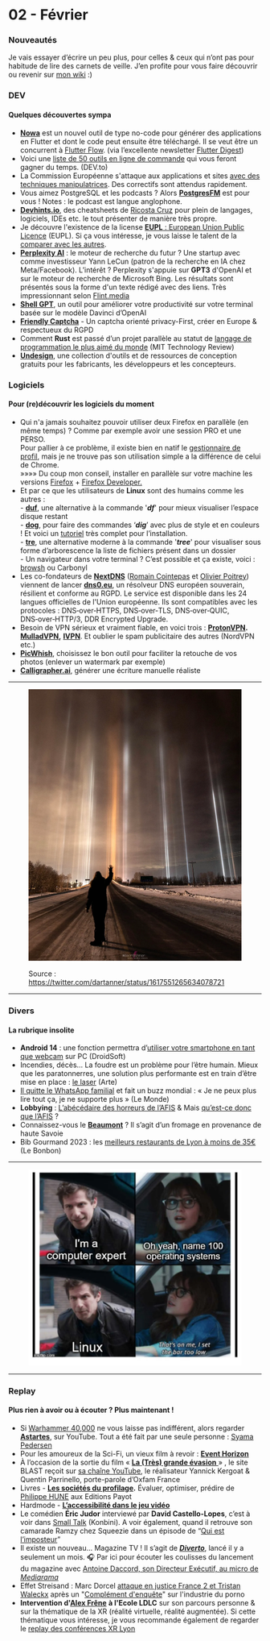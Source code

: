 # 02 - Février

### Nouveautés

Je vais essayer d’écrire un peu plus, pour celles & ceux qui n’ont pas pour habitude de lire des carnets de veille. J’en profite pour vous faire découvrir ou revenir sur [mon wiki](https://sirchamallow.gitbook.io/wiki/) :)

### DEV

#### Quelques découvertes sympa

* [**Nowa**](https://nowa.dev/) est un nouvel outil de type no-code pour générer des applications en Flutter et dont le code peut ensuite être téléchargé. Il se veut être un concurrent à [Flutter Flow](https://flutterflow.io/). (via l’excellente newsletter [Flutter Digest](https://flutter-digest.com))
* Voici une [liste de 50 outils en ligne de commande](https://dev.to/lissy93/cli-tools-you-cant-live-without-57f6) qui vous feront gagner du temps. (DEV.to)
* La Commission Européenne s'attaque aux applications et sites [avec des techniques manipulatrices](https://www.macg.co/services/2023/01/la-commission-europeenne-se-penche-sur-les-techniques-manipulatrices-des-sites-de-e-commerce-134485?destination=node/134485). Des correctifs sont attendus rapidement.
* Vous aimez PostgreSQL et les podcasts ? Alors [**PostgresFM**](https://postgres.fm/) est pour vous ! Notes : le podcast est langue anglophone.
* [**Devhints.io**](https://devhints.io/), des cheatsheets de [Ricosta Cruz](https://ricostacruz.com/) pour plein de langages, logiciels, IDEs etc. le tout présenter de manière très propre.
* Je découvre l'existence de la license [**EUPL**](https://joinup.ec.europa.eu/collection/eupl/eupl-text-eupl-12)[ : European Union Public Licence](https://joinup.ec.europa.eu/collection/eupl/eupl-text-eupl-12) (EUPL). Si ça vous intéresse, je vous laisse le talent de la [comparer avec les autres](https://choosealicense.com/licenses/eupl-1.2/).
* [**Perplexity AI**](https://www.perplexity.ai/) : le moteur de recherche du futur ? Une startup avec comme investisseur Yann LeCun (patron de la recherche en IA chez Meta/Facebook). L’intérêt ? Perplexity s'appuie sur **GPT3** d'OpenAI et sur le moteur de recherche de Microsoft Bing. Les résultats sont présentés sous la forme d'un texte rédigé avec des liens. Très impressionnant selon [Flint.media](https://flint.media/letters/dimanche/archives/4022)
* [**Shell GPT**](https://github.com/TheR1D/shell_gpt), un outil pour améliorer votre productivité sur votre terminal basée sur le modèle Davinci d’OpenAI
* [**Friendly Captcha**](https://friendlycaptcha.com) - Un captcha orienté privacy-First, créer en Europe & respectueux du RGPD
* Comment **Rust** est passé d’un projet parallèle au statut de [langage de programmation le plus aimé du monde](https://www.technologyreview.com/2023/02/14/1067869/rust-worlds-fastest-growing-programming-language/) (MIT Technology Review)
* [**Undesign**](https://undesign.learn.uno/), une collection d'outils et de ressources de conception gratuits pour les fabricants, les développeurs et les concepteurs.

### Logiciels

#### Pour (re)découvrir les logiciels du moment

* Qui n'a jamais souhaitez pouvoir utiliser deux Firefox en parallèle (en même temps) ? Comme par exemple avoir une session PRO et une PERSO.\
  Pour pallier à ce problème, il existe bien en natif le [gestionnaire de profil](https://support.mozilla.org/fr/kb/gestionnaire-profils-creer-supprimer-changer-profils-firefox), mais je ne trouve pas son utilisation simple a la différence de celui de Chrome.\
  »»»» Du coup mon conseil, installer en parallèle sur votre machine les versions [Firefox](https://www.mozilla.org/fr/firefox/new/) + [Firefox Developer.](https://www.mozilla.org/kab/firefox/developer/)
* Et par ce que les utilisateurs de **Linux** sont des humains comme les autres :\
  \- [**duf**](https://github.com/muesli/duf), une alternative à la commande '_**df**_' pour mieux visualiser l’espace disque restant\
  \- [**dog**](https://dns.lookup.dog/), pour faire des commandes ‘_**dig**_’ avec plus de style et en couleurs ! Et voici un [tutoriel](https://www.linode.com/docs/guides/use-dog-linux-dns-client/) très complet pour l’installation.\
  \- [**tre**](https://github.com/dduan/tre), une alternative moderne à la commande '_**tree**_' pour visualiser sous forme d’arborescence la liste de fichiers présent dans un dossier\
  \- Un navigateur dans votre terminal ? C’est possible et ça existe, voici : [browsh](https://github.com/browsh-org/browsh) ou Carbonyl
* Les co-fondateurs de [**NextDNS**](https://nextdns.io/fr) ([Romain Cointepas](https://twitter.com/RomainCointepas) et [Olivier Poitrey](https://twitter.com/Olivier_Poitrey)) viennent de lancer [**dns0.eu**](https://www.dns0.eu/fr), un résolveur DNS européen souverain, résilient et conforme au RGPD. Le service est disponible dans les 24 langues officielles de l'Union européenne. Ils sont compatibles avec les protocoles : DNS‑over‑HTTPS, DNS‑over‑TLS, DNS‑over‑QUIC, DNS‑over‑HTTP/3, DDR Encrypted Upgrade.
* Besoin de VPN sérieux et vraiment fiable, en voici trois : [**ProtonVPN**](https://protonvpn.com/fr/)**.** [**MulladVPN**](https://mullvad.net/fr/)**,** [**IVPN**](https://www.ivpn.net/). Et oublier le spam publicitaire des autres (NordVPN etc.)
* [**PicWhish**](https://picwish.com/tools), choisissez le bon outil pour faciliter la retouche de vos photos (enlever un watermark par exemple)
* [**Calligrapher.ai**](https://calligrapher.ai), générer une écriture manuelle réaliste

***

<figure><img src="../../.gitbook/assets/image (59).png" alt=""><figcaption><p>Source : <a href="https://twitter.com/dartanner/status/1617551265634078721">https://twitter.com/dartanner/status/1617551265634078721</a></p></figcaption></figure>

***

### Divers

#### La rubrique insolite

* **Android 14** : une fonction permettra d’[utiliser votre smartphone en tant que webcam](https://droidsoft.fr/2023/02/06/android-14-une-fonction-permettra-dutiliser-votre-smartphone-en-tant-que-webcam-sur-pc/) sur PC (DroidSoft)
* Incendies, décès… La foudre est un problème pour l’être humain. Mieux que les paratonnerres, une solution plus performante est en train d’être mise en place : [le laser](https://www.arte.tv/fr/videos/113413-005-A/interessant-les-lasers-peuvent-ils-nous-proteger-de-la-foudre) (Arte)
* [Il quitte le WhatsApp familial](https://www.lemonde.fr/m-perso/article/2023/01/28/il-quitte-le-whatsapp-familial-et-fait-un-buzz-mondial-je-ne-peux-plus-lire-tout-ca-je-ne-supporte-plus_6159635_4497916.html) et fait un buzz mondial : « Je ne peux plus lire tout ça, je ne supporte plus » (Le Monde)
* **Lobbying** : [L’abécédaire des horreurs de l’AFIS](https://factsory.org/2023/abecedaire-des-horreurs-de-l-afis/) & Mais [qu’est-ce donc que l’AFIS](https://cafemusique.wordpress.com/2016/10/21/mais-quest-ce-donc-que-lafis/) ?
* Connaissez-vous le [**Beaumont**](https://fr.m.wikipedia.org/wiki/Beaumont_\(fromage\)) ? Il s’agit d’un fromage en provenance de haute Savoie
* Bib Gourmand 2023 : les [meilleurs restaurants de Lyon à moins de 35€](https://www.lebonbon.fr/lyon/les-tops-food-et-drink/meilleurs-restaurants-lyon-moins-35-euros-guide-michelin/) (Le Bonbon)

***

<figure><img src="../../.gitbook/assets/image (58).png" alt=""><figcaption></figcaption></figure>

***

### **Replay**

#### Plus rien à avoir ou à écouter ? Plus maintenant !

* Si [Warhammer 40,000](https://fr.wikipedia.org/wiki/Warhammer_40,000_\(jeu_de_figurines\)) ne vous laisse pas indifférent, alors regarder [**Astartes**](https://www.youtube.com/watch?v=O7hgjuFfn3A), sur YouTube. Tout a été fait par une seule personne : [Syama Pedersen](https://www.patreon.com/syamapedersen?l=fr)
* Pour les amoureux de la Sci-Fi, un vieux film à revoir : [**Event Horizon**](https://www.justwatch.com/fr/film/event-horizon)
* À l’occasion de la sortie du film « [**La (Très) grande évasion**](https://www.kisskissbankbank.com/fr/projects/la-tres-grande-evasion)[ ](https://www.kisskissbankbank.com/fr/projects/la-tres-grande-evasion)» , le site BLAST reçoit sur [sa chaîne YouTube](https://www.youtube.com/watch?v=c9eH-cEzM3I), le réalisateur Yannick Kergoat & Quentin Parrinello, porte-parole d’Oxfam France
* Livres - [**Les sociétés du profilage**](https://www.payot-rivages.fr/payot/livre/les-soci%C3%A9t%C3%A9s-du-profilage-9782228932301)**.** Évaluer, optimiser, prédire de [Philippe HUNE](https://twitter.com/philippehune) aux Editions Payot
* Hardmode - [**L’accessibilité dans le jeu vidéo**](https://www.youtube.com/watch?v=CSg7OY2XAG0)
* Le comédien **Éric Judor** interviewé par **David Castello-Lopes**, c’est à voir dans [Small Talk](https://www.youtube.com/watch?v=rYoiAlViXW8) (Konbini). A voir également, quand il retrouve son camarade Ramzy chez Squeezie dans un épisode de “[Qui est l’imposteur](https://www.youtube.com/watch?v=J1Z1A46FknM)”
* Il existe un nouveau… Magazine TV ! Il s’agit de [_**Diverto**_](https://www.diverto.tv/), lancé il y a seulement un mois. 🎧 Par ici pour écouter les coulisses du lancement du magazine avec [Antoine Daccord, son Directeur Exécutif, au micro de ](https://substack.com/redirect/3bcf6a3b-0bb1-4830-a756-666bc6f47a0e?j=eyJ1IjoiMTNvbWIifQ.SqQ_DLPlw1DRHxgIoA6b21nByufyAZyFftvuCBPymO0)[_Mediarama_](https://substack.com/redirect/3bcf6a3b-0bb1-4830-a756-666bc6f47a0e?j=eyJ1IjoiMTNvbWIifQ.SqQ_DLPlw1DRHxgIoA6b21nByufyAZyFftvuCBPymO0)
* Effet Streisand : Marc Dorcel [attaque en justice France 2 et Tristan Waleckx](https://www.ozap.com/actu/marc-dorcel-attaque-en-justice-france-2-et-tristan-waleckx-apres-un-complement-d-enquete-sur-l-industrie-du-porno/627824) après un "[Complément d'enquête](https://www.france.tv/france-2/complement-d-enquete/4124458-porno-une-industrie-hors-de-controle.html)" sur l'industrie du porno
* **Intervention d'**[**Alex Frêne**](https://www.linkedin.com/in/alexfrene) **à l'Ecole LDLC** sur son parcours personne & sur la thématique de la XR (réalité virtuelle, réalité augmentée). Si cette thématique vous intéresse, je vous recommande également de regarder le [replay des conférences XR Lyon](https://www.youtube.com/playlist?list=PLYsX-ifQ8zFq6GVciJ1RtqzOJ8XY5aK7W)
